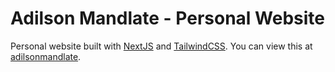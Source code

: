 # Adilson Mandlate - Personal Website

Personal website built with [NextJS](https://nextjs.org) and [TailwindCSS](https://tailwindcss.com).
You can view this at [adilsonmandlate](https://adilsonmandlate.dev).
